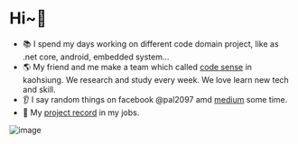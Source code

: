 # Hi~👋

 - 📚 I spend my days working on different code domain project, like as .net core, android, embedded system...
 - 🌎 My friend and me make a team which called [code sense](https://trello.com/b/WgsNsCpq/%E6%91%B3sense%E8%AE%80%E6%9B%B8%E6%9C%83%E7%89%88) in kaohsiung. We research and study every week. We love learn new tech and skill. 
 -  👂 I say random things on facebook @pal2097 amd [medium](https://medium.com/@pal2097) some time.
 - 📢 My [project record](https://drive.google.com/file/d/1PZ9hDEOgKHwVQVQtO9z6Hl80ZxeKUWNa/view?usp=sharing) in my jobs. 

![image](https://user-images.githubusercontent.com/20264622/108589092-a5920c00-7397-11eb-898d-e16f12fdb669.png)
